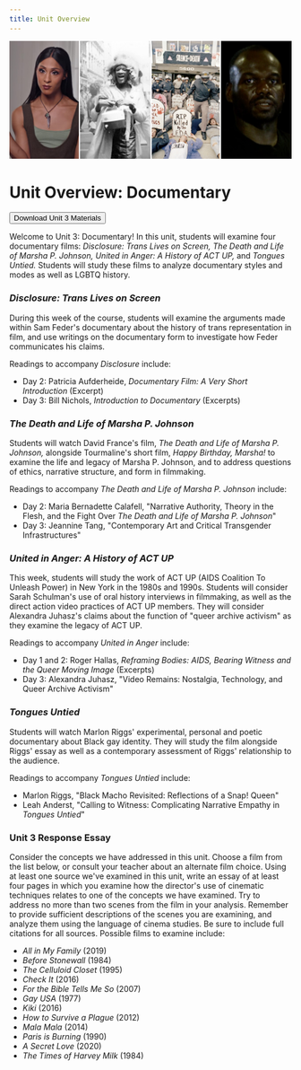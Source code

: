```yaml
---
title: Unit Overview
---
```

<img src="/img/documentary_medley.jpg" class="medley">

# Unit Overview: Documentary
<form method="get" action="/modules/unit 3: documentary/Unit 3.zip">
<button type='submit' class='btn'>Download Unit 3 Materials</button>
</form>

Welcome to Unit 3: Documentary! In this unit, students will examine four documentary films: *Disclosure: Trans Lives on Screen,* *The Death and Life of Marsha P. Johnson,* *United in Anger: A History of ACT UP,* and *Tongues Untied.* Students will study these films to analyze documentary styles and modes as well as LGBTQ history.

### *Disclosure: Trans Lives on Screen*
During this week of the course, students will examine the arguments made within Sam Feder's documentary about the history of trans representation in film, and use writings on the documentary form to investigate how Feder communicates his claims.

Readings to accompany *Disclosure* include:
* Day 2: Patricia Aufderheide, *Documentary Film: A Very Short Introduction* (Excerpt)
* Day 3: Bill Nichols, *Introduction to Documentary* (Excerpts)

### *The Death and Life of Marsha P. Johnson*
Students will watch David France's film, *The Death and Life of Marsha P. Johnson,* alongside Tourmaline's short film, *Happy Birthday, Marsha!* to examine the life and legacy of Marsha P. Johnson, and to address questions of ethics, narrative structure, and form in filmmaking.

Readings to accompany *The Death and Life of Marsha P. Johnson* include:
* Day 2: Maria Bernadette Calafell, "Narrative Authority, Theory in the Flesh, and the Fight Over *The Death and Life of Marsha P. Johnson*"
* Day 3: Jeannine Tang, "Contemporary Art and Critical Transgender Infrastructures"

### *United in Anger: A History of ACT UP*
This week, students will study the work of ACT UP (AIDS Coalition To Unleash Power) in New York in the 1980s and 1990s. Students will consider Sarah Schulman's use of oral history interviews in filmmaking, as well as the direct action video practices of ACT UP members. They will consider Alexandra Juhasz's claims about the function of "queer archive activism" as they examine the legacy of ACT UP.

Readings to accompany *United in Anger* include:
* Day 1 and 2: Roger Hallas, *Reframing Bodies: AIDS, Bearing Witness and the Queer Moving Image* (Excerpts)
* Day 3: Alexandra Juhasz, "Video Remains: Nostalgia, Technology, and Queer Archive Activism"

### *Tongues Untied*
Students will watch Marlon Riggs' experimental, personal and poetic documentary about Black gay identity. They will study the film alongside Riggs' essay as well as a contemporary assessment of Riggs' relationship to the audience.

Readings to accompany *Tongues Untied* include:
* Marlon Riggs, "Black Macho Revisited: Reflections of a Snap! Queen"
* Leah Anderst, "Calling to Witness: Complicating Narrative Empathy in *Tongues Untied*"

### Unit 3 Response Essay

Consider the concepts we have addressed in this unit. Choose a film from the list below, or consult your teacher about an alternate film choice. Using at least one source we've examined in this unit, write an essay of at least four pages in which you examine how the director's use of cinematic techniques relates to one of the concepts we have examined. Try to address no more than two scenes from the film in your analysis. Remember to provide sufficient descriptions of the scenes you are examining, and analyze them using the language of cinema studies. Be sure to include full citations for all sources. Possible films to examine include:

* *All in My Family* (2019)
*	*Before Stonewall* (1984)
*	*The Celluloid Closet* (1995)
*	*Check It* (2016)
*	*For the Bible Tells Me So* (2007)
*	*Gay USA* (1977)
*	*Kiki* (2016)
*	*How to Survive a Plague* (2012)
*	*Mala Mala* (2014)
*	*Paris is Burning* (1990)
*	*A Secret Love* (2020)
*	*The Times of Harvey Milk* (1984)
